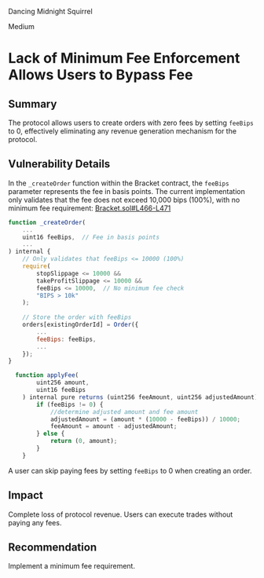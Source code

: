 Dancing Midnight Squirrel

Medium

# Lack of Minimum Fee Enforcement Allows Users to Bypass Fee

## Summary

The protocol allows users to create orders with zero fees by setting `feeBips` to 0, effectively eliminating any revenue generation mechanism for the protocol.


## Vulnerability Details

In the `_createOrder` function within the Bracket contract, the `feeBips` parameter represents the fee in basis points. The current implementation only validates that the fee does not exceed 10,000 bips (100%), with no minimum fee requirement:
[Bracket.sol#L466-L471](https://github.com/sherlock-audit/2024-11-oku/blob/ee3f781a73d65e33fb452c9a44eb1337c5cfdbd6/oku-custom-order-types/contracts/automatedTrigger/Bracket.sol#L466-L471)

```js
function _createOrder(
    ...
    uint16 feeBips,  // Fee in basis points
    ...
) internal {
    // Only validates that feeBips <= 10000 (100%)
    require(
        stopSlippage <= 10000 &&
        takeProfitSlippage <= 10000 &&
        feeBips <= 10000,  // No minimum fee check
        "BIPS > 10k"
    );
    
    // Store the order with feeBips
    orders[existingOrderId] = Order({
        ...
        feeBips: feeBips,
        ...
    });
}
```
```js
  function applyFee(
        uint256 amount,
        uint16 feeBips
    ) internal pure returns (uint256 feeAmount, uint256 adjustedAmount) {
        if (feeBips != 0) {
            //determine adjusted amount and fee amount
            adjustedAmount = (amount * (10000 - feeBips)) / 10000;
            feeAmount = amount - adjustedAmount;
        } else {
            return (0, amount);
        }
    }
```
A user can skip paying fees by setting `feeBips` to 0 when creating an order.

## Impact

Complete loss of protocol revenue. Users can execute trades without paying any fees.

## Recommendation

Implement a minimum fee requirement.


